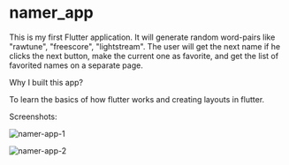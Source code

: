 # namer_app

This is my first Flutter application. It will generate random word-pairs like "rawtune", "freescore", "lightstream". The user will get the next name if he clicks the next button, make the current one as favorite, and get the list of favorited names on a separate page.

Why I built this app?

To learn the basics of how flutter works and creating layouts in flutter.

Screenshots:

![namer-app-1](https://github.com/iak97/namer_app/assets/90964145/36129360-3ecf-4b4d-95cb-1bd6049cfd19)

![namer-app-2](https://github.com/iak97/namer_app/assets/90964145/1564a030-83a8-4c76-9600-53f34b95522d)
